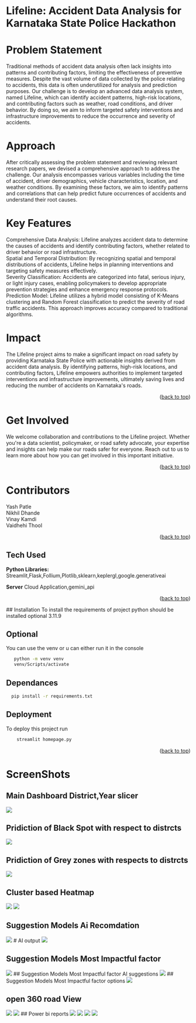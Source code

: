 
#  Lifeline: Accident Data Analysis for Karnataka State Police Hackathon

# Problem Statement
Traditional methods of accident data analysis often lack insights into patterns and contributing factors, limiting the effectiveness of preventive measures. Despite the vast volume of data collected by the police relating to accidents, this data is often underutilized for analysis and prediction purposes. Our challenge is to develop an advanced data analysis system, named Lifeline, which can identify accident patterns, high-risk locations, and contributing factors such as weather, road conditions, and driver behavior. By doing so, we aim to inform targeted safety interventions and infrastructure improvements to reduce the occurrence and severity of accidents.

# Approach
After critically assessing the problem statement and reviewing relevant research papers, we devised a comprehensive approach to address the challenge. Our analysis encompasses various variables including the time of accident, driver demographics, vehicle characteristics, location, and weather conditions. By examining these factors, we aim to identify patterns and correlations that can help predict future occurrences of accidents and understand their root causes.

# Key Features
Comprehensive Data Analysis: Lifeline analyzes accident data to determine the causes of accidents and identify contributing factors, whether related to driver behavior or road infrastructure. \
Spatial and Temporal Distribution: By recognizing spatial and temporal distributions of accidents, Lifeline helps in planning interventions and targeting safety measures effectively. \
Severity Classification: Accidents are categorized into fatal, serious injury, or light injury cases, enabling policymakers to develop appropriate prevention strategies and enhance emergency response protocols. \
Prediction Model: Lifeline utilizes a hybrid model consisting of K-Means clustering and Random Forest classification to predict the severity of road traffic accidents. This approach improves accuracy compared to traditional algorithms.
# Impact
The Lifeline project aims to make a significant impact on road safety by providing Karnataka State Police with actionable insights derived from accident data analysis. By identifying patterns, high-risk locations, and contributing factors, Lifeline empowers authorities to implement targeted interventions and infrastructure improvements, ultimately saving lives and reducing the number of accidents on Karnataka's roads.
<p align="right">(<a href="#readme-top">back to top</a>)</p>

# Get Involved
We welcome collaboration and contributions to the Lifeline project. Whether you're a data scientist, policymaker, or road safety advocate, your expertise and insights can help make our roads safer for everyone. Reach out to us to learn more about how you can get involved in this important initiative.
<p align="right">(<a href="#readme-top">back to top</a>)</p>

# Contributors

Yash Patle \
Nikhil Dhande \
Vinay Kamdi  \
Vaidhehi Thool 







<p align="right">(<a href="#readme-top">back to top</a>)</p>

## Tech Used


**Python Libraries:** Streamlit,Flask,Follium,Plotlib,sklearn,keplergl,google.generativeai

**Server** Cloud Application,gemini_api






<p align="right">(<a href="#readme-top">back to top</a>)</p>
## Installation 
To install the requirements of project python should be installed  optional 3.11.9

## Optional
You can use the venv or u can either run it in the console 

```bash
   python -m venv venv
   venv/Scripts/activate
```
## Dependances
```bash
  pip install -r requirements.txt
```



## Deployment

To deploy this project run

```bash
    streamlit homepage.py
```

<p align="right">(<a href="#readme-top">back to top</a>)</p>





# ScreenShots

## Main Dashboard  District,Year slicer
<img src="screenshot/1.png">

## Pridiction of Black Spot with respect to distrcts
<img src="screenshot/2.png">

## Pridiction of Grey zones with respects to distrcts
<img src="screenshot/3.png">

## Cluster based Heatmap
<img src="screenshot/4.png">
<img src="screenshot/5.png">

## Suggestion Models Ai Recomdation
<img src="screenshot/6.png">
 # AI output
<img src="screenshot/7.png">

## Suggestion Models Most Impactful factor
<img src="screenshot/8.png">
## Suggestion Models Most Impactful factor AI suggestions
<img src="screenshot/9.png">
## Suggestion Models Most Impactful factor options
<img src="screenshot/10.png">

## open 360  road View

<img src="screenshot/11.png">

<img src="screenshot/12.png">
## Power bi reports

<img src="screenshot/13.png">

<img src="screenshot/14.png">

<img src="screenshot/15.png">

<img src="screenshot/16.png">



